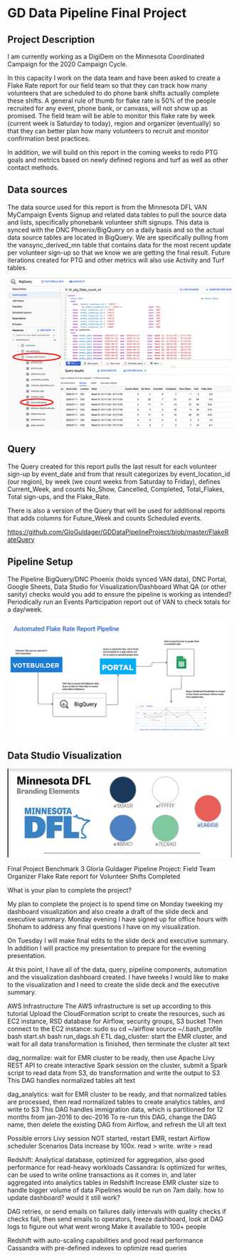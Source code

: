 # GD Data Pipeline Final Project

## Project Description

I am currently working as a DigiDem on the Minnesota Coordinated Campaign for the 2020 Campaign Cycle.

In this capacity I work on the data team and have been asked to create a Flake Rate report for our field team so that they can track how many volunteers that are scheduled to do phone bank shifts actually complete these shifts. A general rule of thumb for flake rate is 50% of the people recruited for any event, phone bank, or canvass, will not show up as promised. The field team will be able to monitor this flake rate by week (current week is Saturday to today), region and organizer (eventually) so that they can better plan how many volunteers to recruit and monitor confirmation best practices.

In addition, we will build on this report in the coming weeks to redo PTG goals and metrics based on newly defined regions and turf as well as other contact methods.

## Data sources
The data source used for this report is from the Minnesota DFL VAN MyCampaign Events Signup and related data tables to pull the source data and lists, specifically phonebank volunteer shift signups. This data is synced with the DNC Phoenix/BigQuery on a daily basis and so the actual data source tables are located in BigQuery. We are specifically pulling from the vansync_derived_mn table that contains data for the most recent update per volunteer sign-up so that we know we are getting the final result. Future iterations created for PTG and other metrics will also use Activity and Turf tables.

![VanSyncTable](MNBigQueryVanSyncTable.png)

## Query
The Query created for this report pulls the last result for each volunteer sign-up by event_date and from that result categorizes by event_location_id (our region), by week (we count weeks from Saturday to Friday), defines Current_Week, and counts No_Show, Cancelled, Completed, Total_Flakes, Total sign-ups, and the Flake_Rate.

There is also a version of the Query that will be used for additional reports that adds columns for Future_Week and counts Scheduled events.

https://github.com/GloGuldager/GDDataPipelineProject/blob/master/FlakeRateQuery

## Pipeline Setup
The Pipeline BigQuery/DNC Phoenix (holds synced VAN data), DNC Portal, Google Sheets, Data Studio for Visualization/Dashboard
What QA (or other sanity) checks would you add to ensure the pipeline is working as intended?
Periodically run an Events Participation report out of VAN to check totals for a day/week. 

![Pipeline](FlakeRatePipeline.png)


## Data Studio Visualization


![DFLBrand](DFLBrand.png)



Final Project Benchmark 3
Gloria Guldager
Pipeline Project: Field Team Organizer Flake Rate report for Volunteer Shifts Completed

What is your plan to complete the project? 

My plan to complete the project is to spend time on Monday tweeking my dashboard visualization and also create a draft of the slide deck and executive summary. Monday evening I have signed up for office hours with Shoham to address any final questions I have on my visualization.

On Tuesday I will make final edits to the slide deck and executive summary. In addition I will practice my presentation to prepare for the evening presentation.

At this point, I have all of the data, query, pipeline components, automation and the visualization dashboard created. I have tweeks I would like to make to the visualization and I need to create the slide deck and the executive summary.













AWS Infrastructure
The AWS infrastructure is set up according to this tutorial
Upload the CloudFormation script to create the resources, such as EC2 instance, RSD database for Airflow, security groups, S3 bucket
Then connect to the EC2 instance:
sudo su
cd ~/airflow
source ~/.bash_profile
bash start.sh
bash run_dags.sh
ETL
dag_cluster: start the EMR cluster, and wait for all data transformation is finished, then terminate the cluster
alt text

dag_normalize: wait for EMR cluster to be ready, then use Apache Livy REST API to create interactive Spark session on the cluster, submit a Spark script to read data from S3, do transformation and write the output to S3
This DAG handles normalized tables
alt text

dag_analytics: wait for EMR cluster to be ready, and that normalized tables are processed, then read normalized tables to create analytics tables, and write to S3
This DAG handles immigration data, which is partitioned for 12 months from jan-2016 to dec-2016
To re-run this DAG, change the DAG name, then delete the existing DAG from Airflow, and refresh the UI
alt text

Possible errors
Livy session NOT started, restart EMR, restart Airflow scheduler
Scenarios
Data increase by 100x. read > write. write > read

Redshift: Analytical database, optimized for aggregation, also good performance for read-heavy workloads
Cassandra: Is optimized for writes, can be used to write online transactions as it comes in, and later aggregated into analytics tables in Redshift
Increase EMR cluster size to handle bigger volume of data
Pipelines would be run on 7am daily. how to update dashboard? would it still work?

DAG retries, or send emails on failures
daily intervals with quality checks
if checks fail, then send emails to operators, freeze dashboard, look at DAG logs to figure out what went wrong
Make it available to 100+ people

Redshift with auto-scaling capabilities and good read performance
Cassandra with pre-defined indexes to optimize read queries




